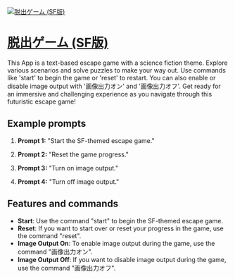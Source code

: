 [![脱出ゲーム (SF版)](null)](https://chat.openai.com/g/g-vd6b3pYrn-tuo-chu-gemu-sfban)

# [脱出ゲーム (SF版)](https://chat.openai.com/g/g-vd6b3pYrn-tuo-chu-gemu-sfban)

This App is a text-based escape game with a science fiction theme. Explore various scenarios and solve puzzles to make your way out. Use commands like 'start' to begin the game or 'reset' to restart. You can also enable or disable image output with '画像出力オン' and '画像出力オフ'. Get ready for an immersive and challenging experience as you navigate through this futuristic escape game!

## Example prompts

1. **Prompt 1:** "Start the SF-themed escape game."

2. **Prompt 2:** "Reset the game progress."

3. **Prompt 3:** "Turn on image output."

4. **Prompt 4:** "Turn off image output."

## Features and commands

- **Start**: Use the command "start" to begin the SF-themed escape game.
- **Reset**: If you want to start over or reset your progress in the game, use the command "reset".
- **Image Output On**: To enable image output during the game, use the command "画像出力オン".
- **Image Output Off**: If you want to disable image output during the game, use the command "画像出力オフ".